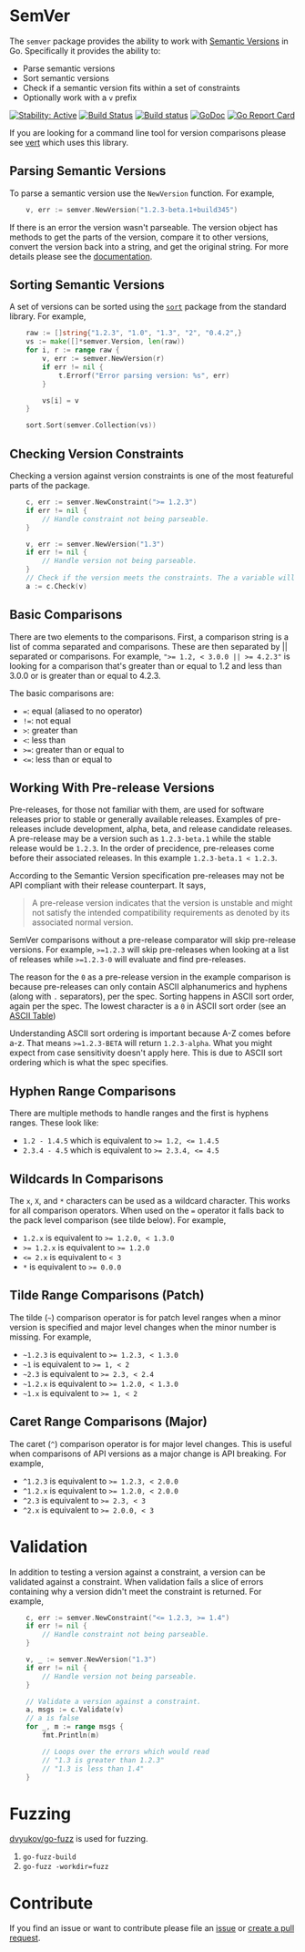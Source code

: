 # SemVer

The `semver` package provides the ability to work with [Semantic Versions](http://semver.org) in Go. Specifically it provides the ability to:

* Parse semantic versions
* Sort semantic versions
* Check if a semantic version fits within a set of constraints
* Optionally work with a `v` prefix

[![Stability:
Active](https://masterminds.github.io/stability/active.svg)](https://masterminds.github.io/stability/active.html)
[![Build Status](https://travis-ci.org/Masterminds/semver.svg)](https://travis-ci.org/Masterminds/semver) [![Build status](https://ci.appveyor.com/api/projects/status/jfk66lib7hb985k8/branch/master?svg=true&passingText=windows%20build%20passing&failingText=windows%20build%20failing)](https://ci.appveyor.com/project/mattfarina/semver/branch/master) [![GoDoc](https://godoc.org/github.com/Masterminds/semver?status.svg)](https://godoc.org/github.com/Masterminds/semver) [![Go Report Card](https://goreportcard.com/badge/github.com/Masterminds/semver)](https://goreportcard.com/report/github.com/Masterminds/semver)

If you are looking for a command line tool for version comparisons please see
[vert](https://github.com/Masterminds/vert) which uses this library.

## Parsing Semantic Versions

To parse a semantic version use the `NewVersion` function. For example,

```go
    v, err := semver.NewVersion("1.2.3-beta.1+build345")
```

If there is an error the version wasn't parseable. The version object has methods
to get the parts of the version, compare it to other versions, convert the
version back into a string, and get the original string. For more details
please see the [documentation](https://godoc.org/github.com/Masterminds/semver).

## Sorting Semantic Versions

A set of versions can be sorted using the [`sort`](https://golang.org/pkg/sort/)
package from the standard library. For example,

```go
    raw := []string{"1.2.3", "1.0", "1.3", "2", "0.4.2",}
    vs := make([]*semver.Version, len(raw))
	for i, r := range raw {
		v, err := semver.NewVersion(r)
		if err != nil {
			t.Errorf("Error parsing version: %s", err)
		}

		vs[i] = v
	}

	sort.Sort(semver.Collection(vs))
```

## Checking Version Constraints

Checking a version against version constraints is one of the most featureful
parts of the package.

```go
    c, err := semver.NewConstraint(">= 1.2.3")
    if err != nil {
        // Handle constraint not being parseable.
    }

    v, err := semver.NewVersion("1.3")
    if err != nil {
        // Handle version not being parseable.
    }
    // Check if the version meets the constraints. The a variable will be true.
    a := c.Check(v)
```

## Basic Comparisons

There are two elements to the comparisons. First, a comparison string is a list
of comma separated and comparisons. These are then separated by || separated or
comparisons. For example, `">= 1.2, < 3.0.0 || >= 4.2.3"` is looking for a
comparison that's greater than or equal to 1.2 and less than 3.0.0 or is
greater than or equal to 4.2.3.

The basic comparisons are:

* `=`: equal (aliased to no operator)
* `!=`: not equal
* `>`: greater than
* `<`: less than
* `>=`: greater than or equal to
* `<=`: less than or equal to

## Working With Pre-release Versions

Pre-releases, for those not familiar with them, are used for software releases
prior to stable or generally available releases. Examples of pre-releases include
development, alpha, beta, and release candidate releases. A pre-release may be
a version such as `1.2.3-beta.1` while the stable release would be `1.2.3`. In the
order of precidence, pre-releases come before their associated releases. In this
example `1.2.3-beta.1 < 1.2.3`.

According to the Semantic Version specification pre-releases may not be
API compliant with their release counterpart. It says,

> A pre-release version indicates that the version is unstable and might not satisfy the intended compatibility requirements as denoted by its associated normal version.

SemVer comparisons without a pre-release comparator will skip pre-release versions.
For example, `>=1.2.3` will skip pre-releases when looking at a list of releases
while `>=1.2.3-0` will evaluate and find pre-releases.

The reason for the `0` as a pre-release version in the example comparison is
because pre-releases can only contain ASCII alphanumerics and hyphens (along with
`.` separators), per the spec. Sorting happens in ASCII sort order, again per the spec. The lowest character is a `0` in ASCII sort order (see an [ASCII Table](http://www.asciitable.com/))

Understanding ASCII sort ordering is important because A-Z comes before a-z. That
means `>=1.2.3-BETA` will return `1.2.3-alpha`. What you might expect from case
sensitivity doesn't apply here. This is due to ASCII sort ordering which is what
the spec specifies.

## Hyphen Range Comparisons

There are multiple methods to handle ranges and the first is hyphens ranges.
These look like:

* `1.2 - 1.4.5` which is equivalent to `>= 1.2, <= 1.4.5`
* `2.3.4 - 4.5` which is equivalent to `>= 2.3.4, <= 4.5`

## Wildcards In Comparisons

The `x`, `X`, and `*` characters can be used as a wildcard character. This works
for all comparison operators. When used on the `=` operator it falls
back to the pack level comparison (see tilde below). For example,

* `1.2.x` is equivalent to `>= 1.2.0, < 1.3.0`
* `>= 1.2.x` is equivalent to `>= 1.2.0`
* `<= 2.x` is equivalent to `< 3`
* `*` is equivalent to `>= 0.0.0`

## Tilde Range Comparisons (Patch)

The tilde (`~`) comparison operator is for patch level ranges when a minor
version is specified and major level changes when the minor number is missing.
For example,

* `~1.2.3` is equivalent to `>= 1.2.3, < 1.3.0`
* `~1` is equivalent to `>= 1, < 2`
* `~2.3` is equivalent to `>= 2.3, < 2.4`
* `~1.2.x` is equivalent to `>= 1.2.0, < 1.3.0`
* `~1.x` is equivalent to `>= 1, < 2`

## Caret Range Comparisons (Major)

The caret (`^`) comparison operator is for major level changes. This is useful
when comparisons of API versions as a major change is API breaking. For example,

* `^1.2.3` is equivalent to `>= 1.2.3, < 2.0.0`
* `^1.2.x` is equivalent to `>= 1.2.0, < 2.0.0`
* `^2.3` is equivalent to `>= 2.3, < 3`
* `^2.x` is equivalent to `>= 2.0.0, < 3`

# Validation

In addition to testing a version against a constraint, a version can be validated
against a constraint. When validation fails a slice of errors containing why a
version didn't meet the constraint is returned. For example,

```go
    c, err := semver.NewConstraint("<= 1.2.3, >= 1.4")
    if err != nil {
        // Handle constraint not being parseable.
    }

    v, _ := semver.NewVersion("1.3")
    if err != nil {
        // Handle version not being parseable.
    }

    // Validate a version against a constraint.
    a, msgs := c.Validate(v)
    // a is false
    for _, m := range msgs {
        fmt.Println(m)

        // Loops over the errors which would read
        // "1.3 is greater than 1.2.3"
        // "1.3 is less than 1.4"
    }
```

# Fuzzing

 [dvyukov/go-fuzz](https://github.com/dvyukov/go-fuzz) is used for fuzzing.

1. `go-fuzz-build`
2. `go-fuzz -workdir=fuzz`

# Contribute

If you find an issue or want to contribute please file an [issue](https://github.com/Masterminds/semver/issues)
or [create a pull request](https://github.com/Masterminds/semver/pulls).
